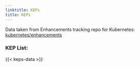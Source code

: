 ```yaml
---
linktitle: KEPs
title: KEPs
---
```


<div class="container ">
	<div class="mt-2 col-md-12">
		<!-- overview -->
		Data taken from Enhancements tracking repo for Kubernetes:
		<a href="https://github.com/kubernetes/enhancements">kubernetes/enhancements</a>
		<!-- body -->
	</div>
</div>

<div class="container ">
	<h3 class="mt-2 col-md-12">
		KEP List:
	</h3>
</div>

{{< keps-data >}}

